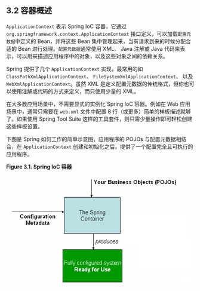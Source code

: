## 3.2 容器概述

`ApplicationContext` 表示 Spring IoC 容器，它通过 `org.springframework.context.ApplicationContext` 接口定义，可以加载`配置元数据`中定义的 Bean，并将这些 Bean 集中管理起来，当有请求到来的时候分配合适的 Bean 进行处理。`配置元数据`通常使用 XML、 Java 注解或 Java 代码来表示，可以用来描述应用程序中的对象，以及这些对象之间的依赖关系。

Spring 提供了几个 `ApplicationContext` 实现，最常用的如 `ClassPathXmlApplicationContext`、 `FileSystemXmlApplicationContext`、 以及 `WebXmlApplicationContext`。虽然 XML 是定义配置元数据的传统格式，但你也可以使用注解或代码的方式来定义，而只使用少量的 XML。

在大多数应用场景中，不需要显式的实例化 Spring IoC 容器。例如在 Web 应用场景中，通常只需要在 `web.xml` 文件中配置 8 行（或更多）简单的样板描述就够了。如果使用 Spring Tool Suite 这样的工具套件，则只需少量操作即可轻松创建这些样板设置。 

下图是 Spring 如何工作的简单示意图，应用程序的 POJOs 与配置元数据相结合，在 `ApplicationContext` 创建和初始化之后，提供了一个配置完全且可执行的应用程序。

**Figure 3.1. Spring IoC 容器**

![](../images/container-magic.png "container magic")
